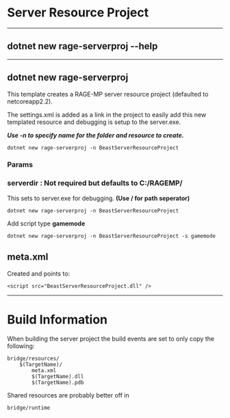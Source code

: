 # Server Resource Project

---

##	dotnet new rage-serverproj --help
---


## dotnet new rage-serverproj

This template creates a RAGE-MP server resource project (defaulted to netcoreapp2.2). 

The settings.xml is added as a link in the project to easily add this new templated resource and debugging is setup to the server.exe.

***Use -n to specify name for the folder and resource to create.***

	dotnet new rage-serverproj -n BeastServerResourceProject


### Params
### serverdir : Not required but defaults to C:/RAGEMP/

This sets to server.exe for debugging. **(Use / for path seperator)**


	dotnet new rage-serverproj -n BeastServerResourceProject

Add script type **gamemode**

	dotnet new rage-serverproj -n BeastServerResourceProject -s gamemode

## meta.xml

Created and points to:

	<script src="BeastServerResourceProject.dll" />


---
# Build Information

When building the server project the build events are set to only copy the following:

	bridge/resources/
		$(TargetName)/
	 		meta.xml
	 		$(TargetName).dll
	 		$(TargetName).pdb		

Shared resources are probably better off in

	bridge/runtime  